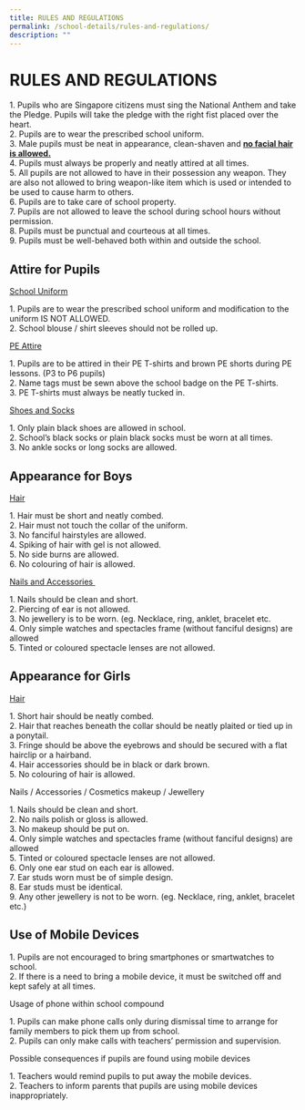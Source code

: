 ```yaml
---
title: RULES AND REGULATIONS
permalink: /school-details/rules-and-regulations/
description: ""
---
```

# RULES AND REGULATIONS

1\.  Pupils who are Singapore citizens must sing the National Anthem and take the Pledge. Pupils will take the pledge with the right fist placed over the heart.   
2\.  Pupils are to wear the prescribed school uniform.   
3\.  Male pupils must be neat in appearance, clean-shaven and **<u>no facial hair is allowed.</u>**   
4\.  Pupils must always be properly and neatly attired at all times.       
5\.  All pupils are not allowed to have in their possession any weapon. They are also not allowed to bring weapon-like item which is used or intended to be used to cause harm to others.     
6\.  Pupils are to take care of school property.   
7\.  Pupils are not allowed to leave the school during school hours without permission.   
8\.  Pupils must be punctual and courteous at all times.   
9\.  Pupils must be well-behaved both within and outside the school.

Attire for Pupils
-----------------

<u>School Uniform</u>

1\. Pupils are to wear the prescribed school uniform and modification to the uniform IS NOT ALLOWED.   
2\. School blouse / shirt sleeves should not be rolled up. 

<u>PE Attire</u>

1\. Pupils are to be attired in their PE T-shirts and brown PE shorts during PE lessons. (P3 to P6 pupils)   
2\. Name tags must be sewn above the school badge on the PE T-shirts.     
3\. PE T-shirts must always be neatly tucked in.  

<u>Shoes and Socks</u>

1\. Only plain black shoes are allowed in school.   
2\. School’s black socks or plain black socks must be worn at all times.    
3\. No ankle socks or long socks are allowed.   

Appearance for Boys
-------------------

<u>Hair</u>

1\. Hair must be short and neatly combed.   
2\. Hair must not touch the collar of the uniform.   
3\. No fanciful hairstyles are allowed.     
4\. Spiking of hair with gel is not allowed.     
5\. No side burns are allowed.    
6\. No colouring of hair is allowed.   

<u>Nails and Accessories </u>

1\. Nails should be clean and short.   
2\. Piercing of ear is not allowed.      
3\. No jewellery is to be worn. (eg. Necklace, ring, anklet, bracelet etc.    
4\. Only simple watches and spectacles frame (without fanciful designs) are allowed   
5\. Tinted or coloured spectacle lenses are not allowed.  

Appearance for Girls
--------------------

<u>Hair</u>

1\. Short hair should be neatly combed.   
2\. Hair that reaches beneath the collar should be neatly plaited or tied up in a ponytail.   
3\. Fringe should be above the eyebrows and should be secured with a flat hairclip or a hairband.   
4\. Hair accessories should be in black or dark brown.   
5\. No colouring of hair is allowed.   

Nails / Accessories / Cosmetics makeup / Jewellery

1\. Nails should be clean and short.   
2\. No nails polish or gloss is allowed.     
3\. No makeup should be put on.     
4\. Only simple watches and spectacles frame (without fanciful designs) are allowed     
5\. Tinted or coloured spectacle lenses are not allowed.   
6\. Only one ear stud on each ear is allowed.   
7\. Ear studs worn must be of simple design.   
8\. Ear studs must be identical.   
9\. Any other jewellery is not to be worn. (eg. Necklace, ring, anklet, bracelet etc.)

Use of Mobile Devices
---------------------


1\. Pupils are not encouraged to bring smartphones or smartwatches to school.   
2\. If there is a need to bring a mobile device, it must be switched off and kept safely at all times.

Usage of phone within school compound
 

1\. Pupils can make phone calls only during dismissal time to arrange for family members to pick them up from school.    
2\. Pupils can only make calls with teachers’ permission and supervision.   

Possible consequences if pupils are found using mobile devices

1\. Teachers would remind pupils to put away the mobile devices.    
2\. Teachers to inform parents that pupils are using mobile devices inappropriately.